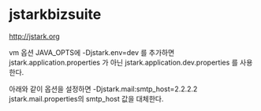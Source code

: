 # jstarkbizsuite

http://jstark.org



vm 옵션 JAVA_OPTS에
-Djstark.env=dev
를 추가하면 jstark.application.properties 가 아닌
jstark.application.dev.properties 를 사용한다.

아래와 같이 옵션을 설정하면
-Djstark.mail:smtp_host=2.2.2.2
jstark.mail.properties의 smtp_host 값을 대체한다.
